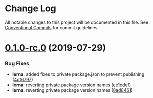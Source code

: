 # Change Log

All notable changes to this project will be documented in this file. See
[Conventional Commits](https://conventionalcommits.org) for commit guidelines.

# [0.1.0-rc.0](https://github.com/carbon-design-system/ibm-dotcom-library/tree/master/packages/eslint-config-ibmdotcom/compare/v0.1.0...v0.1.0-rc.0) (2019-07-29)

### Bug Fixes

- **lerna:** added fixes to private package.json to prevent publishing
  ([4df6797](https://github.com/carbon-design-system/ibm-dotcom-library/tree/master/packages/eslint-config-ibmdotcom/commit/4df6797))
- **lerna:** reverting private package version names
  ([ee1cdef](https://github.com/carbon-design-system/ibm-dotcom-library/tree/master/packages/eslint-config-ibmdotcom/commit/ee1cdef))
- **lerna:** reverting private package version names
  ([8ad8461](https://github.com/carbon-design-system/ibm-dotcom-library/tree/master/packages/eslint-config-ibmdotcom/commit/8ad8461))
